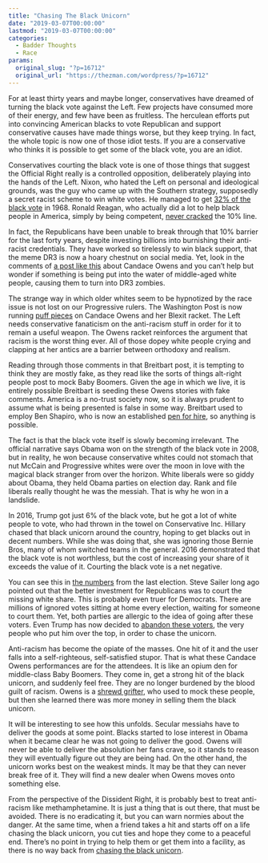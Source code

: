 ```yaml
---
title: "Chasing The Black Unicorn"
date: "2019-03-07T00:00:00"
lastmod: "2019-03-07T00:00:00"
categories:
  - Badder Thoughts
  - Race
params:
  original_slug: "?p=16712"
  original_url: "https://thezman.com/wordpress/?p=16712"
---
```


For at least thirty years and maybe longer, conservatives have dreamed
of turning the black vote against the Left. Few projects have consumed
more of their energy, and few have been as fruitless. The herculean
efforts put into convincing American blacks to vote Republican and
support conservative causes have made things worse, but they keep
trying. In fact, the whole topic is now one of those idiot tests. If you
are a conservative who thinks it is possible to get some of the black
vote, you are an idiot.

Conservatives courting the black vote is one of those things that
suggest the Official Right really is a controlled opposition,
deliberately playing into the hands of the Left. Nixon, who hated the
Left on personal and ideological grounds, was the guy who came up with
the Southern strategy, supposedly a secret racist scheme to win white
votes. He managed to get [32% of the black
vote](https://www.politico.com/magazine/story/2015/08/what-nixon-can-teach-the-gop-about-courting-black-voters-121392)
in 1968. Ronald Reagan, who actually did a lot to help black people in
America, simply by being competent, [never
cracked](https://www.nationalreview.com/2011/02/ronald-reagan-and-african-american-kiron-k-skinner/)
the 10% line.

In fact, the Republicans have been unable to break through that 10%
barrier for the last forty years, despite investing billions into
burnishing their anti-racist credentials. They have worked so tirelessly
to win black support, that the meme DR3 is now a hoary chestnut on
social media. Yet, look in the comments of [a post like
this](https://www.breitbart.com/politics/2019/03/03/watch-live-candace-owens-second-blexit-rally-in-richmond-virginia/)
about Candace Owens and you can’t help but wonder if something is being
put into the water of middle-aged white people, causing them to turn
into DR3 zombies.

The strange way in which older whites seem to be hypnotized by the race
issue is not lost on our Progressive rulers. The Washington Post is now
running [puff
pieces](https://www.washingtonpost.com/news/magazine/wp/2019/03/06/feature/candace-owens-is-the-new-face-of-black-conservatism-but-what-does-that-really-mean/?utm_term=.9d531dd17398)
on Candace Owens and her Blexit racket. The Left needs conservative
fanaticism on the anti-racism stuff in order for it to remain a useful
weapon. The Owens racket reinforces the argument that racism is the
worst thing ever. All of those dopey white people crying and clapping at
her antics are a barrier between orthodoxy and realism.

Reading through those comments in that Breitbart post, it is tempting to
think they are mostly fake, as they read like the sorts of things
alt-right people post to mock Baby Boomers. Given the age in which we
live, it is entirely possible Breitbart is seeding these Owens stories
with fake comments. America is a no-trust society now, so it is always
prudent to assume what is being presented is false in some way.
Breitbart used to employ Ben Shapiro, who is now an established [pen for
hire](https://thinkprogress.org/ben-shapiro-paul-manafort-rick-gates-robert-mueller-special-counsel-plea-agreement-documents-d4fc04a51e60/),
so anything is possible.

The fact is that the black vote itself is slowly becoming irrelevant.
The official narrative says Obama won on the strength of the black vote
in 2008, but in reality, he won because conservative whites could not
stomach that nut McCain and Progressive whites were over the moon in
love with the magical black stranger from over the horizon. White
liberals were so giddy about Obama, they held Obama parties on election
day. Rank and file liberals really thought he was the messiah. That is
why he won in a landslide.

In 2016, Trump got just 6% of the black vote, but he got a lot of white
people to vote, who had thrown in the towel on Conservative Inc. Hillary
chased that black unicorn around the country, hoping to get blacks out
in decent numbers. While she was doing that, she was ignoring those
Bernie Bros, many of whom switched teams in the general. 2016
demonstrated that the black vote is not worthless, but the cost of
increasing your share of it exceeds the value of it. Courting the black
vote is a net negative.

You can see this in [the
numbers](http://www.pewresearch.org/fact-tank/2018/11/08/the-2018-midterm-vote-divisions-by-race-gender-education/)
from the last election. Steve Sailer long ago pointed out that the
better investment for Republicans was to court the missing white share.
This is probably even truer for Democrats. There are millions of ignored
votes sitting at home every election, waiting for someone to court them.
Yet, both parties are allergic to the idea of going after these voters.
Even Trump has now decided to [abandon these
voters](https://www.breitbart.com/politics/2019/03/06/trump-immigration-workers-more/),
the very people who put him over the top, in order to chase the unicorn.

Anti-racism has become the opiate of the masses. One hit of it and the
user falls into a self-righteous, self-satisfied stupor. That is what
these Candace Owens performances are for the attendees. It is like an
opium den for middle-class Baby Boomers. They come in, get a strong hit
of the black unicorn, and suddenly feel free. They are no longer
burdened by the blood guilt of racism. Owens is a [shrewd
grifter](http://www.realclearlife.com/daily-brief/candace-owens-used-run-liberal-leaning-website/),
who used to mock these people, but then she learned there was more money
in selling them the black unicorn.

It will be interesting to see how this unfolds. Secular messiahs have to
deliver the goods at some point. Blacks started to lose interest in
Obama when it became clear he was not going to deliver the good. Owens
will never be able to deliver the absolution her fans crave, so it
stands to reason they will eventually figure out they are being had. On
the other hand, the unicorn works best on the weakest minds. It may be
that they can never break free of it. They will find a new dealer when
Owens moves onto something else.

From the perspective of the Dissident Right, it is probably best to
treat anti-racism like methamphetamine. It is just a thing that is out
there, that must be avoided. There is no eradicating it, but you can
warn normies about the danger. At the same time, when a friend takes a
hit and starts off on a life chasing the black unicorn, you cut ties and
hope they come to a peaceful end. There’s no point in trying to help
them or get them into a facility, as there is no way back from [chasing
the black
unicorn](https://www.youtube.com/watch?v=OMxCi3ljWEg&list=PLpxRTeDLBM_ldLF2Xk8CWj-ViTBjDF8h3).
